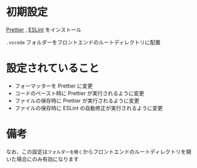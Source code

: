 # 初期設定

[Prettier](https://marketplace.visualstudio.com/items?itemName=esbenp.prettier-vscode) , [ESLint](https://marketplace.visualstudio.com/items?itemName=dbaeumer.vscode-eslint) をインストール

`.vscode` フォルダーをフロントエンドのルートディレクトリに配置

# 設定されていること

- フォーマッターを Prettier に変更
- コードのペースト時に Prettier が実行されるように変更
- ファイルの保存時に Prettier が実行されるように変更
- ファイルの保存時に ESLint の自動修正が実行されるように変更

# 備考

なお、この設定は`フォルダーを開く`からフロントエンドのルートディレクトリを開いた場合にのみ有効になります
